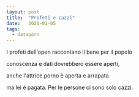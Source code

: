 ```yaml
---
layout: post
title:  "Profeti e cazzi"
date:   2020-01-05
tags:
  - dataporn
---
```



I profeti dell'open raccontano il bene per il popolo

conoscenza e dati dovrebbero essere aperti,

anche l'attrice porno è aperta e arrapata

ma lei è pagata. Per le persone ci sono solo cazzi.
